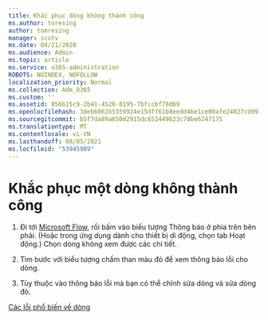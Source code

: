 ```yaml
---
title: Khắc phục dòng không thành công
ms.author: toresing
author: tomresing
manager: scotv
ms.date: 04/21/2020
ms.audience: Admin
ms.topic: article
ms.service: o365-administration
ROBOTS: NOINDEX, NOFOLLOW
localization_priority: Normal
ms.collection: Adm_O365
ms.custom: ''
ms.assetid: 856b15c9-2b41-4528-8195-7bfccbf78d69
ms.openlocfilehash: 3deb6062b5359924e15dff61b8eedd4be1ce00afe24027cd9917271bd5bbe48d
ms.sourcegitcommit: b5f7da89a650d2915dc652449623c78be6247175
ms.translationtype: MT
ms.contentlocale: vi-VN
ms.lasthandoff: 08/05/2021
ms.locfileid: "53945989"
---
```

# <a name="fix-a-flow-that-failed"></a>Khắc phục một dòng không thành công

1. Đi tới [Microsoft Flow](https://flow.microsoft.com/), rồi bấm vào biểu tượng Thông báo ở phía trên bên phải. (Hoặc trong ứng dụng dành cho thiết bị di động, chọn tab Hoạt động.) Chọn dòng không xem được các chi tiết.
    
2. Tìm bước với biểu tượng chấm than màu đỏ để xem thông báo lỗi cho dòng.
    
3. Tùy thuộc vào thông báo lỗi mà bạn có thể chỉnh sửa dòng và sửa dòng đó. 
    
[Các lỗi phổ biến về dòng](https://go.microsoft.com/fwlink/?linkid=872110)
  

